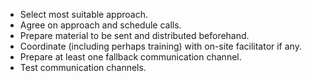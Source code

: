 
  * Select most suitable approach.
  * Agree on approach and schedule calls.
  * Prepare material to be sent and distributed beforehand.
  * Coordinate (including perhaps training) with on-site facilitator if any.
  * Prepare at least one fallback communication channel.
  * Test communication channels.
